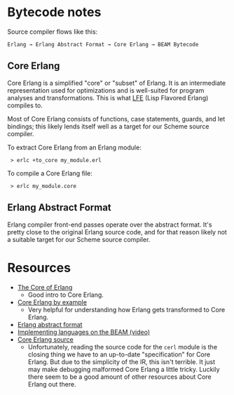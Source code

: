 # Bytecode notes

Source compiler flows like this:

```
Erlang → Erlang Abstract Format → Core Erlang → BEAM Bytecode
```

## Core Erlang

Core Erlang is a simplified "core" or "subset" of Erlang. It is an intermediate representation used for optimizations and is well-suited for program analyses and transformations. This is what [LFE](https://github.com/rvirding/lfe/) (Lisp Flavored Erlang) compiles to. 

Most of Core Erlang consists of functions, case statements, guards, and let bindings; this likely lends itself well as a target for our Scheme source compiler.

To extract Core Erlang from an Erlang module:

```
 > erlc +to_core my_module.erl
```

To compile a Core Erlang file:

```
 > erlc my_module.core
```

## Erlang Abstract Format

Erlang compiler front-end passes operate over the abstract format. It's pretty close to the original Erlang source code, and for that reason likely not a suitable target for our Scheme source compiler. 

# Resources

- [The Core of Erlang](https://8thlight.com/blog/kofi-gumbs/2017/05/02/core-erlang.html)
	- Good intro to Core Erlang.
- [Core Erlang by example](http://blog.erlang.org/core-erlang-by-example/)
	- Very helpful for understanding how Erlang gets transformed to Core Erlang.
- [Erlang abstract format](http://erlang.org/doc/apps/erts/absform.html)
- [Implementing languages on the BEAM (video)](https://www.youtube.com/watch?v=qm0mbQbc9Kc)
- [Core Erlang source](https://github.com/erlang/otp/blob/master/lib/compiler/src/cerl.erl)
	- Unfortunately, reading the source code for the `cerl` module is the closing thing we have to an up-to-date "specification" for Core Erlang. But due to the simplicity of the IR, this isn't terrible. It just may make debugging malformed Core Erlang a little tricky. Luckily there seem to be a good amount of other resources about Core Erlang out there. 

